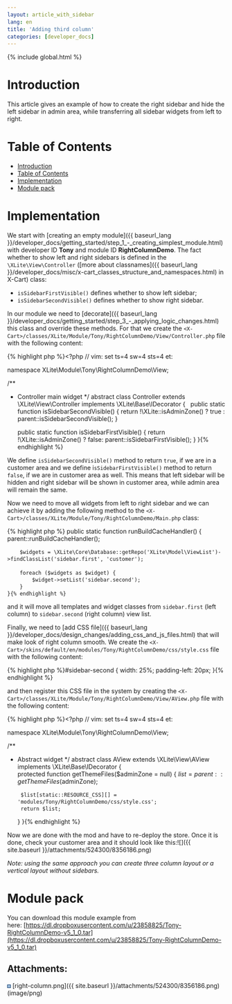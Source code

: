```yaml
---
layout: article_with_sidebar
lang: en
title: 'Adding third column'
categories: [developer_docs]
---
```


{% include global.html %}

# Introduction

This article gives an example of how to create the right sidebar and hide the left sidebar in admin area, while transferring all sidebar widgets from left to right.

# Table of Contents

*   [Introduction](#introduction)
*   [Table of Contents](#table-of-contents)
*   [Implementation](#implementation)
*   [Module pack](#module-pack)

# Implementation

We start with [creating an empty module]({{ baseurl_lang }}/developer_docs/getting_started/step_1_-_creating_simplest_module.html) with developer ID **Tony** and module ID **RightColumnDemo**. The fact whether to show left and right sidebars is defined in the `\XLite\View\Controller` ([more about classnames]({{ baseurl_lang }}/developer_docs/misc/x-cart_classes_structure_and_namespaces.html) in X-Cart) class: 

*   `isSidebarFirstVisible()` defines whether to show left sidebar;
*   `isSidebarSecondVisible()` defines whether to show right sidebar.

In our module we need to [decorate]({{ baseurl_lang }}/developer_docs/getting_started/step_3_-_applying_logic_changes.html) this class and override these methods. For that we create the `<X-Cart>/classes/XLite/Module/Tony/RightColumnDemo/View/Controller.php` file with the following content: 

{% highlight php %}<?php
// vim: set ts=4 sw=4 sts=4 et:

namespace XLite\Module\Tony\RightColumnDemo\View;

/**
 * Controller main widget
 */
abstract class Controller extends \XLite\View\Controller implements \XLite\Base\IDecorator
{    
    public static function isSidebarSecondVisible()
    {
        return !\XLite::isAdminZone() ? true : parent::isSidebarSecondVisible();
    }

    public static function isSidebarFirstVisible()
    {
        return !\XLite::isAdminZone() ? false: parent::isSidebarFirstVisible();
    }
}{% endhighlight %}

We define `isSidebarSecondVisible()` method to return `true`, if we are in a customer area and we define i`sSidebarFirstVisible()` method to return `false`, if we are in customer area as well. This means that left sidebar will be hidden and right sidebar will be shown in customer area, while admin area will remain the same.

Now we need to move all widgets from left to right sidebar and we can achieve it by adding the following method to the `<X-Cart>/classes/XLite/Module/Tony/RightColumnDemo/Main.php` class: 

{% highlight php %}    public static function runBuildCacheHandler()
    {
        parent::runBuildCacheHandler();

        $widgets = \XLite\Core\Database::getRepo('XLite\Model\ViewList')->findClassList('sidebar.first', 'customer');

        foreach ($widgets as $widget) {
            $widget->setList('sidebar.second');
        }
    }{% endhighlight %}

and it will move all templates and widget classes from `sidebar.first` (left column) to `sidebar.second` (right column) view list.

Finally, we need to [add CSS file]({{ baseurl_lang }}/developer_docs/design_changes/adding_css_and_js_files.html) that will make look of right column smooth. We create the `<X-Cart>/skins/default/en/modules/Tony/RightColumnDemo/css/style.css` file with the following content: 

{% highlight php %}#sidebar-second {
    width: 25%;
    padding-left: 20px;
}{% endhighlight %}

and then register this CSS file in the system by creating the `<X-Cart>/classes/XLite/Module/Tony/RightColumnDemo/View/AView.php` file with the following content: 

{% highlight php %}<?php
// vim: set ts=4 sw=4 sts=4 et:

namespace XLite\Module\Tony\RightColumnDemo\View;

/**
 * Abstract widget
 */
abstract class AView extends \XLite\View\AView implements \XLite\Base\IDecorator
{    
    protected function getThemeFiles($adminZone = null)
    {
        $list = parent::getThemeFiles($adminZone);

        $list[static::RESOURCE_CSS][] = 'modules/Tony/RightColumnDemo/css/style.css';
        return $list;
    }
}{% endhighlight %}

Now we are done with the mod and have to re-deploy the store. Once it is done, check your customer area and it should look like this:![]({{ site.baseurl }}/attachments/524300/8356186.png)

_Note: using the same approach you can create three column layout or a vertical layout without sidebars._

# Module pack

You can download this module example from here: [https://dl.dropboxusercontent.com/u/23858825/Tony-RightColumnDemo-v5_1_0.tar](https://dl.dropboxusercontent.com/u/23858825/Tony-RightColumnDemo-v5_1_0.tar)

## Attachments:

![](images/icons/bullet_blue.gif) [right-column.png]({{ site.baseurl }}/attachments/524300/8356186.png) (image/png)